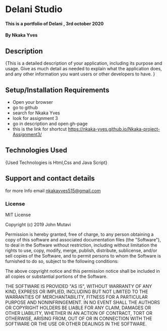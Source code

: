 # Delani Studio
#### This is a portfolio of Delani , 3rd october 2020
#### By **Nkaka Yves**
## Description
{This is a detailed description of your application, including its purpose and usage.  Give as much detail as needed to explain what the application does, and any other information you want users or other developers to have. }
## Setup/Installation Requirements
* Open your browser 
* go to github
* search for Nkaka Yves
* look for assignment 3 
* go in description and open gh-page
* this is the link for shortcut https://nkaka-yves.github.io/Nkaka-project-Assignment3/
## Technologies Used
{Used Technologies is Html,Css and Java Script}
## Support and contact details
for more Info email nkakayves515@gmail.com
### License
MIT License

Copyright (c) 2019 John Mutavi

Permission is hereby granted, free of charge, to any person obtaining a copy
of this software and associated documentation files (the "Software"), to deal
in the Software without restriction, including without limitation the rights
to use, copy, modify, merge, publish, distribute, sublicense, and/or sell
copies of the Software, and to permit persons to whom the Software is
furnished to do so, subject to the following conditions:

The above copyright notice and this permission notice shall be included in all
copies or substantial portions of the Software.

THE SOFTWARE IS PROVIDED "AS IS", WITHOUT WARRANTY OF ANY KIND, EXPRESS OR
IMPLIED, INCLUDING BUT NOT LIMITED TO THE WARRANTIES OF MERCHANTABILITY,
FITNESS FOR A PARTICULAR PURPOSE AND NONINFRINGEMENT. IN NO EVENT SHALL THE
AUTHORS OR COPYRIGHT HOLDERS BE LIABLE FOR ANY CLAIM, DAMAGES OR OTHER
LIABILITY, WHETHER IN AN ACTION OF CONTRACT, TORT OR OTHERWISE, ARISING FROM,
OUT OF OR IN CONNECTION WITH THE SOFTWARE OR THE USE OR OTHER DEALINGS IN THE
SOFTWARE.